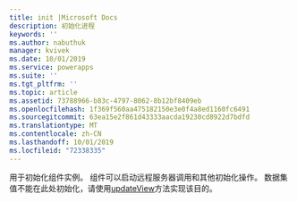 ```yaml
---
title: init |Microsoft Docs
description: 初始化进程
keywords: ''
ms.author: nabuthuk
manager: kvivek
ms.date: 10/01/2019
ms.service: powerapps
ms.suite: ''
ms.tgt_pltfrm: ''
ms.topic: article
ms.assetid: 73788966-b83c-4797-8062-8b12bf8409eb
ms.openlocfilehash: 1f369f560aa475182150e3e0f4a8ed1160fc6491
ms.sourcegitcommit: 63ea15e2f861d43333aacda19230cd8922d7bdfd
ms.translationtype: MT
ms.contentlocale: zh-CN
ms.lasthandoff: 10/01/2019
ms.locfileid: "72338335"
---
```

用于初始化组件实例。 组件可以启动远程服务器调用和其他初始化操作。 数据集值不能在此处初始化，请使用[updateView](../updateview.md)方法实现该目的。
